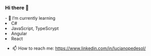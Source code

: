 ### Hi there 👋


<dl>
<dt>- 🌱 I’m currently learning</dt>
<li> C#</li>
<li> JavaScript, TypeScrypt</li>
<li> Angular</li>
<li> React</li>
</dl>

- 📫 How to reach me: https://www.linkedin.com/in/lucianopedesol/

